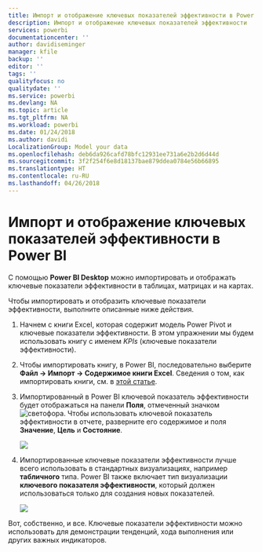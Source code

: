 ```yaml
---
title: Импорт и отображение ключевых показателей эффективности в Power BI
description: Импорт и отображение ключевых показателей эффективности
services: powerbi
documentationcenter: ''
author: davidiseminger
manager: kfile
backup: ''
editor: ''
tags: ''
qualityfocus: no
qualitydate: ''
ms.service: powerbi
ms.devlang: NA
ms.topic: article
ms.tgt_pltfrm: NA
ms.workload: powerbi
ms.date: 01/24/2018
ms.author: davidi
LocalizationGroup: Model your data
ms.openlocfilehash: deb6da926cafd78bfc12931ee731a6e2b2d6d44d
ms.sourcegitcommit: 3f2f254f6e8d18137bae879ddea0784e56b66895
ms.translationtype: HT
ms.contentlocale: ru-RU
ms.lasthandoff: 04/26/2018
---
```

# <a name="import-and-display-kpis-in-power-bi"></a>Импорт и отображение ключевых показателей эффективности в Power BI
С помощью **Power BI Desktop** можно импортировать и отображать ключевые показатели эффективности в таблицах, матрицах и на картах.

Чтобы импортировать и отобразить ключевые показатели эффективности, выполните описанные ниже действия.

1. Начнем с книги Excel, которая содержит модель Power Pivot и ключевые показатели эффективности. В этом упражнении мы будем использовать книгу с именем *KPIs* (ключевые показатели эффективности).

1. Чтобы импортировать книгу, в Power BI, последовательно выберите **Файл -> Импорт -> Содержимое книги Excel**. Сведения о том, как импортировать книги, см. в [этой статье](desktop-import-excel-workbooks.md). 

1. Импортированный в Power BI ключевой показатель эффективности будет отображаться на панели **Поля**, отмеченный значком ![светофора](media/desktop-import-and-display-kpis/traffic.png). Чтобы использовать ключевой показатель эффективности в отчете, разверните его содержимое и поля **Значение**, **Цель** и **Состояние**.

    ![](media/desktop-import-and-display-kpis/desktoppreviewfeatureon2.png)

1. Импортированные ключевые показатели эффективности лучше всего использовать в стандартных визуализациях, например **табличного** типа. Power BI также включает тип визуализации **ключевого показателя эффективности**, который должен использоваться только для создания новых показателей.
   
    ![](media/desktop-import-and-display-kpis/desktoppreviewfeatureon3.png)

Вот, собственно, и все. Ключевые показатели эффективности можно использовать для демонстрации тенденций, хода выполнения или других важных индикаторов.
